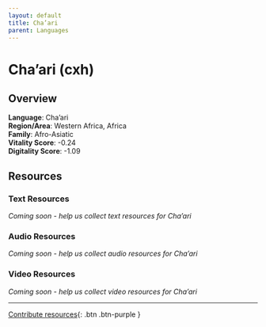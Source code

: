 ```yaml
---
layout: default
title: Cha’ari
parent: Languages
---
```


# Cha’ari (cxh)

## Overview

**Language**: Cha’ari  
**Region/Area**: Western Africa, Africa  
**Family**: Afro-Asiatic  
**Vitality Score**: -0.24  
**Digitality Score**: -1.09  

## Resources

### Text Resources
*Coming soon - help us collect text resources for Cha’ari*

### Audio Resources
*Coming soon - help us collect audio resources for Cha’ari*

### Video Resources
*Coming soon - help us collect video resources for Cha’ari*

---

[Contribute resources](https://fairtrain.github.io/){: .btn .btn-purple }
